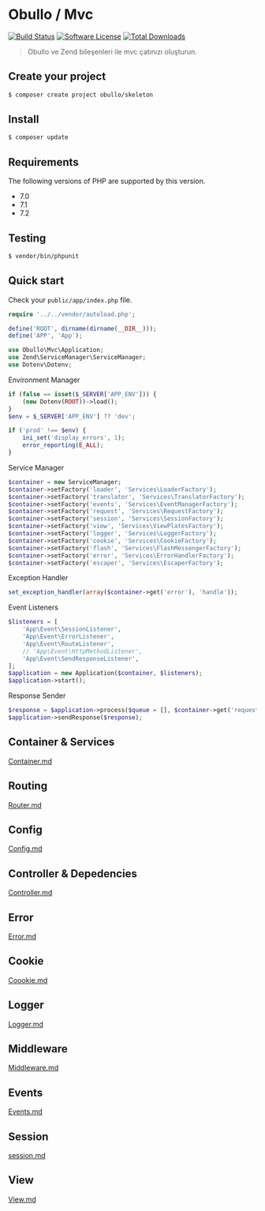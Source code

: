 
# Obullo / Mvc

[![Build Status](https://travis-ci.org/obullo/Mvc.svg?branch=master)](https://travis-ci.org/obullo/Mvc)
[![Software License](https://img.shields.io/badge/license-MIT-brightgreen.svg)](LICENSE.md)
[![Total Downloads](https://img.shields.io/packagist/dt/obullo/mvc.svg)](https://packagist.org/packages/obullo/mvc)

> Obullo ve Zend bileşenleri ile mvc çatınızı oluşturun.

## Create your project

``` bash
$ composer create project obullo/skeleton
```

## Install

``` bash
$ composer update
```

## Requirements

The following versions of PHP are supported by this version.

* 7.0
* 7.1
* 7.2

## Testing

``` bash
$ vendor/bin/phpunit
```

## Quick start

Check your `public/app/index.php` file.

```php
require '../../vendor/autoload.php';

define('ROOT', dirname(dirname(__DIR__)));
define('APP', 'App');

use Obullo\Mvc\Application;
use Zend\ServiceManager\ServiceManager;
use Dotenv\Dotenv;
```

Environment Manager

```php
if (false == isset($_SERVER['APP_ENV'])) {
    (new Dotenv(ROOT))->load();
}
$env = $_SERVER['APP_ENV'] ?? 'dev';

if ('prod' !== $env) {
    ini_set('display_errors', 1);  
    error_reporting(E_ALL);
}
```

Service Manager

```php
$container = new ServiceManager;
$container->setFactory('loader', 'Services\LoaderFactory');
$container->setFactory('translator', 'Services\TranslatorFactory');
$container->setFactory('events', 'Services\EventManagerFactory');
$container->setFactory('request', 'Services\RequestFactory');
$container->setFactory('session', 'Services\SessionFactory');
$container->setFactory('view', 'Services\ViewPlatesFactory');
$container->setFactory('logger', 'Services\LoggerFactory');
$container->setFactory('cookie', 'Services\CookieFactory');
$container->setFactory('flash', 'Services\FlashMessengerFactory');
$container->setFactory('error', 'Services\ErrorHandlerFactory');
$container->setFactory('escaper', 'Services\EscaperFactory');
```

Exception Handler

```php
set_exception_handler(array($container->get('error'), 'handle'));
```

Event Listeners

```php
$listeners = [
    'App\Event\SessionListener',
    'App\Event\ErrorListener',
    'App\Event\RouteListener',
    // 'App\Event\HttpMethodListener',
    'App\Event\SendResponseListener',
];
$application = new Application($container, $listeners);
$application->start();
```

Response Sender

```php
$response = $application->process($queue = [], $container->get('request'));
$application->sendResponse($response);
```

## Container & Services

[Container.md](/en/container.md)

## Routing

[Router.md](/en/router.md)

## Config

[Config.md](/en/config.md)

## Controller & Depedencies

[Controller.md](/en/controller.md)

## Error

[Error.md](/en/error.md)

## Cookie

[Coookie.md](/en/cookie.md)

## Logger

[Logger.md](/en/logger.md)

## Middleware

[Middleware.md](/en/middleware.md)

## Events

[Events.md](/en/events.md)

## Session

[session.md](/en/session.md)

## View

[View.md](/en/view.md)
